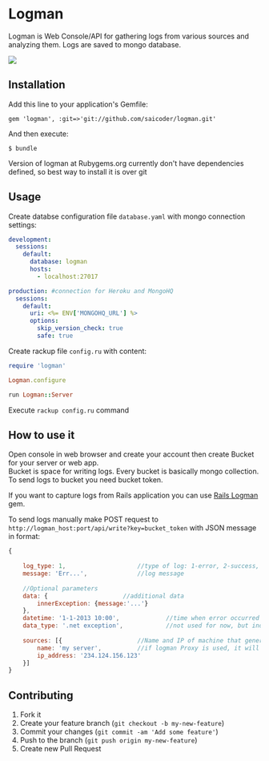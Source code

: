 # Logman

Logman is Web Console/API for gathering logs from various sources and analyzing them. 
Logs are saved to mongo database.

![](https://dl.dropboxusercontent.com/u/39131387/logman-c.png)

## Installation

Add this line to your application's Gemfile:

    gem 'logman', :git=>'git://github.com/saicoder/logman.git'

And then execute:

    $ bundle

Version of logman at Rubygems.org currently don't have dependencies defined, so best way to install it is over git

## Usage

Create databse configuration file `database.yaml` with mongo connection settings:

```yaml
development:
  sessions:
    default:
      database: logman
      hosts:
        - localhost:27017

production: #connection for Heroku and MongoHQ
  sessions:
    default:
      uri: <%= ENV['MONGOHQ_URL'] %>
      options:
        skip_version_check: true
        safe: true
```

Create rackup file `config.ru` with content:

```ruby
require 'logman'

Logman.configure

run Logman::Server
```

Execute `rackup config.ru` command 

## How to use it

Open console in web browser and create your account then create Bucket for your server or web app.  
Bucket is space for writing logs. Every bucket is basically mongo collection.   
To send logs to bucket you need bucket token. 

If you want to capture logs from Rails application you can use [Rails Logman](https://github.com/saicoder/logman_rails) gem.

To send logs manually make POST request to `http://logman_host:port/api/write?key=bucket_token` with JSON message in format:

```javascript
{
	
 	log_type: 1, 					//type of log: 1-error, 2-success, 3-warning,4-info
 	message: 'Err...', 				//log message
 	
 	//Optional parameters
 	data: {						//additional data
 		innerException: {message:'...'}    
 	},
 	datetime: '1-1-2013 10:00', 			//time when error occurred on server
 	data_type: '.net exception', 			//not used for now, but indicates 'data' field format
 	
 	sources: [{ 					//Name and IP of machine that generated an error, 
 		name: 'my server',			//if logman Proxy is used, it will append his hostname and ip
 		ip_address: '234.124.156.123'
 	}]
}

```

## Contributing

1. Fork it
2. Create your feature branch (`git checkout -b my-new-feature`)
3. Commit your changes (`git commit -am 'Add some feature'`)
4. Push to the branch (`git push origin my-new-feature`)
5. Create new Pull Request


